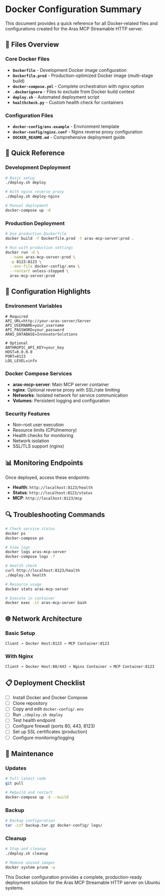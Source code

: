 # Docker Configuration Summary

This document provides a quick reference for all Docker-related files and configurations created for the Aras MCP Streamable HTTP server.

## 📁 Files Overview

### Core Docker Files
- **`Dockerfile`** - Development Docker image configuration
- **`Dockerfile.prod`** - Production-optimized Docker image (multi-stage build)
- **`docker-compose.yml`** - Complete orchestration with nginx option
- **`.dockerignore`** - Files to exclude from Docker build context
- **`deploy.sh`** - Automated deployment script
- **`healthcheck.py`** - Custom health check for containers

### Configuration Files
- **`docker-config/env.example`** - Environment template
- **`docker-config/nginx.conf`** - Nginx reverse proxy configuration
- **`DOCKER_README.md`** - Comprehensive deployment guide

## 🚀 Quick Reference

### Development Deployment
```bash
# Basic setup
./deploy.sh deploy

# With nginx reverse proxy  
./deploy.sh deploy-nginx

# Manual deployment
docker-compose up -d
```

### Production Deployment
```bash
# Use production Dockerfile
docker build -f Dockerfile.prod -t aras-mcp-server:prod .

# Run with production settings
docker run -d \
  --name aras-mcp-server-prod \
  -p 8123:8123 \
  --env-file docker-config/.env \
  --restart unless-stopped \
  aras-mcp-server:prod
```

## 🔧 Configuration Highlights

### Environment Variables
```env
# Required
API_URL=http://your-aras-server/Server
API_USERNAME=your_username  
API_PASSWORD=your_password
ARAS_DATABASE=InnovatorSolutions

# Optional
ANTHROPIC_API_KEY=your_key
HOST=0.0.0.0
PORT=8123
LOG_LEVEL=info
```

### Docker Compose Services
- **aras-mcp-server**: Main MCP server container
- **nginx**: Optional reverse proxy with SSL/rate limiting
- **Networks**: Isolated network for service communication
- **Volumes**: Persistent logging and configuration

### Security Features
- Non-root user execution
- Resource limits (CPU/memory)
- Health checks for monitoring
- Network isolation
- SSL/TLS support (nginx)

## 📊 Monitoring Endpoints

Once deployed, access these endpoints:

- **Health**: `http://localhost:8123/health`
- **Status**: `http://localhost:8123/status` 
- **MCP**: `http://localhost:8123/mcp`

## 🔍 Troubleshooting Commands

```bash
# Check service status
docker ps
docker-compose ps

# View logs
docker logs aras-mcp-server
docker-compose logs -f

# Health check
curl http://localhost:8123/health
./deploy.sh health

# Resource usage
docker stats aras-mcp-server

# Execute in container
docker exec -it aras-mcp-server bash
```

## 🌐 Network Architecture

### Basic Setup
```
Client → Docker Host:8123 → MCP Container:8123
```

### With Nginx
```
Client → Docker Host:80/443 → Nginx Container → MCP Container:8123
```

## 📋 Deployment Checklist

- [ ] Install Docker and Docker Compose
- [ ] Clone repository
- [ ] Copy and edit `docker-config/.env`
- [ ] Run `./deploy.sh deploy`
- [ ] Test health endpoint
- [ ] Configure firewall (ports 80, 443, 8123)
- [ ] Set up SSL certificates (production)
- [ ] Configure monitoring/logging

## 🔄 Maintenance

### Updates
```bash
# Pull latest code
git pull

# Rebuild and restart
docker-compose up -d --build
```

### Backup
```bash
# Backup configuration
tar -czf backup.tar.gz docker-config/ logs/
```

### Cleanup
```bash
# Stop and cleanup
./deploy.sh cleanup

# Remove unused images
docker system prune -a
```

This Docker configuration provides a complete, production-ready deployment solution for the Aras MCP Streamable HTTP server on Ubuntu systems.
